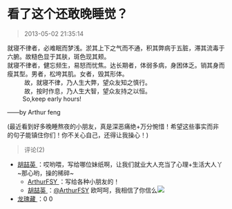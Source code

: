# 看了这个还敢晚睡觉？

> 2013-05-02 21:35:14

就寝不律者，必难眠而梦浅。淤其上下之气而不通，积其弊病于五脏，滞其流毒于六腑。故糙色显于其肤，斑色现其颊。  
就寝不律者，健忘频生，易怒而忧焦。达长期者，体弱多病，身困体乏。销其身而瘦其型。男者，松垮其肌。女者，毁其形体。  
          故，就寝不律，乃人生大弊，望众友知之慎行。  
          故，按时作息，乃人生大智，望众友持之以恒。  
         So,keep early hours!

——by Arthur feng

(最近看到好多晚睡熬夜的小朋友，真是深恶痛绝+万分惋惜！希望这些事实而非的句子能镇住你们！你不关心自己，还得让我操心！)

> 评论(2)

- [胡喆英 ](https://user.qzone.qq.com/1025682220)：哎哟喂，写给哪位妹纸啊，让我们就业大人充当了心理+生活大人丫~那心哟，操的稀碎~
  - [ArthurFSY ](https://user.qzone.qq.com/254904240)：写给各种小朋友的！
  - [胡喆英 ](https://user.qzone.qq.com/1025682220)：[@ArthurFSY](https://user.qzone.qq.com/254904240) 欧呵呵，我相信了你信么![](http://ddns.4a1801.life:5244/d/NAS/Qzone/Common/images/e144.gif)
- [龙瑰藏 ](https://user.qzone.qq.com/407610752)：0 0
